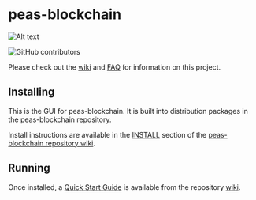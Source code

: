 # peas-blockchain
![Alt text](https://www.peas.net/img/peas_logo.svg)

![GitHub contributors](https://img.shields.io/github/contributors/Peas-Network/peas-blockchain?logo=GitHub)

Please check out the [wiki](https://github.com/Peas-Network/peas-blockchain/wiki)
and [FAQ](https://github.com/Peas-Network/peas-blockchain/wiki/FAQ) for
information on this project.

## Installing

This is the GUI for peas-blockchain. It is built into distribution packages in the peas-blockchain repository.

Install instructions are available in the
[INSTALL](https://github.com/Peas-Network/peas-blockchain/wiki/INSTALL)
section of the
[peas-blockchain repository wiki](https://github.com/Peas-Network/peas-blockchain/wiki).

## Running

Once installed, a
[Quick Start Guide](https://github.com/Peas-Network/peas-blockchain/wiki/Quick-Start-Guide)
is available from the repository
[wiki](https://github.com/Peas-Network/peas-blockchain/wiki).
